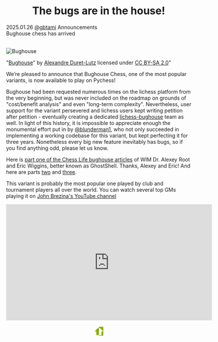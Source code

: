 <h1 align="center">The bugs are in the house!</h1>
<div class="meta-headline">
    <div class= "meta">
        <span class="text">2025.01.26</span>
        <span class="text"><a href="/@/gbtami">@gbtami</a></span>
        <span class="text">Announcements</span>
    </div>
    <div class= "headline">Bughouse chess has arrived</div>
</div>
</br>

![Bughouse](https://github.com/gbtami/pychess-variants/blob/master/static/images/bughouse.jpg)

"[Bughouse](https://www.flickr.com/photos/gadl/91700546)" by [Alexandre Duret-Lutz](https://www.flickr.com/photos/gadl/) licensed under [CC BY-SA 2.0](https://creativecommons.org/licenses/by-sa/2.0/)"

We’re pleased to announce that Bughouse Chess, one of the most popular variants, is now available to play on Pychess!

Bughouse had been requested numerous times on the lichess platform from the very beginning, but was never included on the roadmap on grounds of "cost/benefit analysis" and even "long-term complexity". 
Nevertheless, user support for the variant persevered and lichess users  kept writing petition after petition - eventually creating a dedicated [lichess-bughouse](https://lichess.org/team/lichess-bughouse) team as well. 
In light of this history, it is impossible to appreciate enough the monumental effort put in by [@blunderman1](https://www.pychess.org/@/blunderman1), who not only succeeded in implementing a working codebase for this variant, but kept perfecting it for three years. Nonetheless every big new feature inevitably has bugs, so if you find anything odd, please let us know.

Here is [part one of the Chess Life bughouse articles](https://uscf1-nyc1.aodhosting.com/CL-AND-CR-ALL/CL-ALL/2003/2003_03.pdf#page=37) of WIM Dr. Alexey Root and Eric Wiggins, better known as GhostShell. Thanks, Alexey and Eric! And here are parts [two](https://uscf1-nyc1.aodhosting.com/CL-AND-CR-ALL/CL-ALL/2003/2003_05.pdf#page=39) and [three](https://uscf1-nyc1.aodhosting.com/CL-AND-CR-ALL/CL-ALL/2003/2003_09.pdf#page=27).

This variant is probably the most popular one played by club and tournament players all over the world. You can watch several top GMs playing it on [John Brezina's YouTube channel](https://www.youtube.com/@chessvideosbyjohnbrezina5947/search?query=bughouse)

<iframe width="560" height="315" src="https://www.youtube.com/embed/rz3f5febUAU" frameborder="0" allowfullscreen></iframe> 

<p align="center">
  <img src="https://github.com/gbtami/pychess-variants/blob/master/static/icons/Bughouse.svg" width="25" height="25">
</p>
